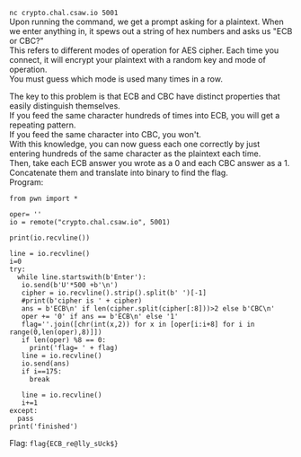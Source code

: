 `nc crypto.chal.csaw.io 5001`  
Upon running the command, we get a prompt asking for a plaintext. When we enter anything in, it spews out a string of hex numbers and asks us "ECB or CBC?"  
This refers to different modes of operation for AES cipher. Each time you connect, it will encrypt your plaintext with a random key and mode of operation.  
You must guess which mode is used many times in a row.  
  
The key to this problem is that ECB and CBC have distinct properties that easily distinguish themselves.  
If you feed the same character hundreds of times into ECB, you will get a repeating pattern.  
If you feed the same character into CBC, you won't.  
With this knowledge, you can now guess each one correctly by just entering hundreds of the same character as the plaintext each time.  
Then, take each ECB answer you wrote as a 0 and each CBC answer as a 1. Concatenate them and translate into binary to find the flag.  
Program:  
```
from pwn import *

oper= ''
io = remote("crypto.chal.csaw.io", 5001)

print(io.recvline())

line = io.recvline()
i=0
try:
  while line.startswith(b'Enter'):
   io.send(b'U'*500 +b'\n')
   cipher = io.recvline().strip().split(b' ')[-1]
   #print(b'cipher is ' + cipher)
   ans = b'ECB\n' if len(cipher.split(cipher[:8]))>2 else b'CBC\n'
   oper += '0' if ans == b'ECB\n' else '1'
   flag=''.join([chr(int(x,2)) for x in [oper[i:i+8] for i in range(0,len(oper),8)]])
   if len(oper) %8 == 0:
     print('flag= ' + flag)
   line = io.recvline()
   io.send(ans)
   if i==175:
     break
     
   line = io.recvline()
   i+=1
except:
  pass
print('finished')
```

Flag: `flag{ECB_re@lly_sUck$}`
